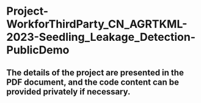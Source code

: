 # Project-WorkforThirdParty_CN_AGRTKML-2023-Seedling_Leakage_Detection-PublicDemo

## The details of the project are presented in the PDF document, and the code content can be provided privately if necessary.
